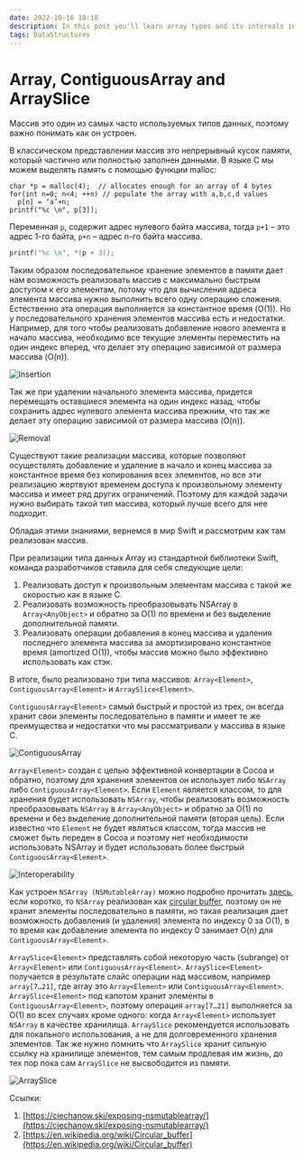 ```yaml
---
date: 2022-10-16 18:18
description: In this post you'll learn array types and its internals in Swift
tags: DataStructures
---
```

# Array, ContiguousArray and ArraySlice

Массив это один из самых часто используемых типов данных, поэтому важно понимать как он устроен. 

В классическом представлении массив это непрерывный кусок памяти, который частично или полностью заполнен данными. В языке С мы можем выделять память с помощью функции malloc:

```с
char *p = malloc(4);  // allocates enough for an array of 4 bytes
for(int n=0; n<4; ++n) // populate the array with a,b,c,d values
  p[n] = ‘a’+n;
printf("%c \n", p[3]);
```

Переменная `p`, содержит адрес нулевого байта массива, тогда `p+1` – это адрес 1-го байта, `p+n` – адрес n-го байта массива.

```c
printf("%c \n", *(p + 3));
```

Таким образом последовательное хранение элементов в памяти дает нам возможность реализовать массив с максимально быстрым доступом к его элементам, потому что для вычисления адреса элемента массива нужно выполнить всего одну операцию сложения. Естественно эта операция выполняется за константное время (O(1)).
Но у последовательного хранения элементов массива есть и недостатки. Например, для того чтобы реализовать добавление нового элемента в начало массива, необходимо все текущие элементы переместить на один индекс вперед, что делает эту операцию зависимой от размера массива (O(n)).

![Insertion](Insertion.png)

Так же при удалении начального элемента массива, придется перемещать оставшиеся элемента на один индекс назад, чтобы сохранить адрес нулевого элемента массива прежним, что так же делает эту операцию зависимой от размера массива (O(n)).

![Removal](Removal.png)

Существуют такие реализации массива, которые позволяют осуществлять добавление и удаление в начало и конец массива за константное время без копирования всех элементов, но все эти реализацию жертвуют временем доступа к произвольному элементу массива и имеет ряд других ограничений. Поэтому для каждой задачи нужно выбирать такой тип массива, который лучше всего для нее подходит. 

Обладая этими знаниями, вернемся в мир Swift и рассмотрим как там реализован массив.

При реализации типа данных Array из стандартной библиотеки Swift, команда разработчиков ставила для себя следующие цели:

1. Реализовать доступ к произвольным элементам массива с такой же скоростью как в языке С.
2. Реализовать возможность преобразовывать NSArray в `Array<AnyObject>` и обратно за O(1) по времени и без выделение дополнительной памяти.
3. Реализовать операции добавления в конец массива и удаления последнего элемента массива за амортизировано константное время (amortized O(1)), чтобы массив можно было эффективно использовать как стэк.

В итоге, было реализовано три типа массивов: `Array<Element>`, `ContiguousArray<Element>` и `ArraySlice<Element>`.

`ContiguousArray<Element>` самый быстрый и простой из трех, он всегда хранит свои элементы последовательно в памяти и имеет те же преимущества и недостатки что мы рассматривали у массива в языке С.

![ContiguousArray](ContiguousArray.png)

`Array<Element>` создан с целью эффективной конвертации в Cocoa и обратно, поэтому для хранения элементов он использует либо `NSArray` либо `ContiguousArray<Element>`. Если `Element` является классом, то для хранения будет использовать `NSArray`, чтобы реализовать возможность преобразовывать `NSArray` в `Array<AnyObject>` и обратно за O(1) по времени и без выделение дополнительной памяти (вторая цель). Если известно что `Element` не будет являться классом, тогда массив не сможет быть переден в Cocoa и поэтому нет необходимости использовать NSArray и будет использовать более быстрый `ContiguousArray<Element>`.

![Interoperability](Interoperability.png)

Как устроен `NSArray (NSMutableArray)` можно подробно прочитать [здесь](https://ciechanow.ski/exposing-nsmutablearray/), если коротко, то `NSArray` реализован как [circular buffer](https://en.wikipedia.org/wiki/Circular_buffer), поэтому он не хранит элементы последовательно в памяти, но такая реализация дает возможность добавления (и удаления) элемента по индексу 0 за O(1), в то время как добавление элемента по индексу 0 занимает O(n) для `ContiguousArray<Element>`.

`ArraySlice<Element>` представлять собой некоторую часть (subrange) от `Array<Element>` или `ContiguousArray<Element>`. `ArraySlice<Element>` получается в результате слайс операции над массивом, например `array[7…21]`, где array это `Array<Element>` или `ContiguousArray<Element>`. `ArraySlice<Element>` под капотом хранит элементы в `ContiguousArray<Element>`, поэтому операция `array[7…21]` выполняется за O(1) во всех случаях кроме одного: когда `Array<Element>` использует `NSArray` в качестве хранилища. `ArraySlice` рекомендуется использовать для локального использования, а не для долговременного хранения элементов. Так же нужно помнить что `ArraySlice` хранит сильную ссылку на хранилище элементов, тем самым продлевая им жизнь, до тех пор пока сам `ArraySlice` не высвободится из памяти. 

![ArraySlice](ArraySlice.png)

Ссылки:

1. [https://ciechanow.ski/exposing-nsmutablearray/](https://ciechanow.ski/exposing-nsmutablearray/)
2. [https://en.wikipedia.org/wiki/Circular_buffer](https://en.wikipedia.org/wiki/Circular_buffer)
